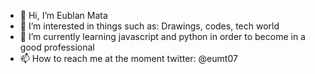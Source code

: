 - 👋 Hi, I’m Eublan Mata
- 👀 I’m interested in things such as: Drawings, codes, tech world 
- 🌱 I’m currently learning javascript and python in order to become in a good professional  
- 📫 How to reach me at the moment twitter: @eumt07

<!---
EumT07/EumT07 is a ✨ special ✨ repository because its `README.md` (this file) appears on your GitHub profile.
You can click the Preview link to take a look at your changes.
--->

